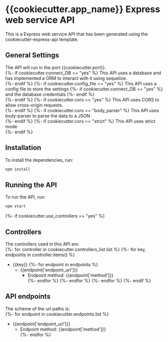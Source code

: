 # {{cookiecutter.app_name}} Express web service API <br>
This is a Express web service API that has been generated using the cookiecutter-express-api template. <br>
## General Settings
The API will run in the port {{cookiecutter.port}}. <br>
{%- if cookiecutter.connect_DB == "yes" %}
This API uses a database and has implemented a ORM to interact with it using sequelize. <br>
{%- endif %}
{%- if cookiecutter.config_file == "yes" %}
This API uses a config file to store the settings {%- if cookiecutter.connect_DB == "yes" %} and the database credentials {%- endif %}<br>
{%- endif %}
{%- if cookiecutter.cors == "yes" %}
This API uses CORS to allow cross-origin requests. <br>
{%- endif %}
{%- if cookiecutter.cors == "body_parser" %}
This API uses body-parser to parse the data to a JSON <br>
{%- endif %}
{%- if cookiecutter.cors == "strict" %}
This API uses strict mode <br>
{%- endif %}
## Installation 
To install the dependencies, run: <br>
```bash 
npm install 
``` 

## Running the API <br>

To run the API, run: <br>
```bash 
npm start 
```

{%- if cookiecutter.use_controllers == "yes" %}
## Controllers
The controllers used in this API are: <br>
{%- for controller in cookiecutter.controllers_list.list %}
{%- for key, endpoints in controller.items() %}
- {{key}}
    {%- for endpoint in endpoints %}
    - {{endpoint['endpoint_url']}}
	    - Endpoint method: {{endpoint['method']}}	 	
    {%- endfor %}
{%- endfor %}
{%- endfor %}
{%- endif %}
## API endpoints <br>
The scheme of the url paths is: <br>
{%- for endpoint in cookiecutter.endpoints.list %}
- {{endpoint['endpoint_url']}}
	- Endpoint method: {{endpoint['method']}}	 	
{%- endfor %}
<br>